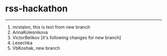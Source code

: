 # rss-hackathon

---

1. mrstalon, this is text from new branch
2. AnnaKolesnikova
3. VictorBelikov [it's following changes for new branch]
4. Lesechka
5. VbKoshak, new branch
